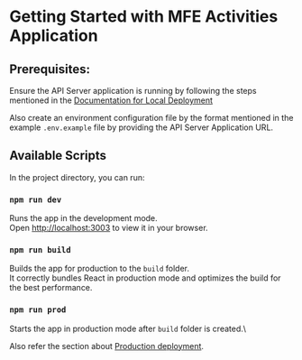 # Getting Started with MFE Activities Application

## Prerequisites:
Ensure the API Server application is running by following the steps mentioned in the 
[Documentation for Local Deployment](https://wiki.msystechnologies.com/doc/mfe-documentation-Ng5uksSbT2/edit#h-local-deployment)

Also create an environment configuration file by the format mentioned in the example `.env.example` file by providing the API Server Application URL.

## Available Scripts

In the project directory, you can run:

### `npm run dev`

Runs the app in the development mode.\
Open [http://localhost:3003](http://localhost:3003) to view it in your browser.

### `npm run build`

Builds the app for production to the `build` folder.\
It correctly bundles React in production mode and optimizes the build for the best performance.

### `npm run prod`

Starts the app in production mode after `build` folder is created.\

Also refer the section about [Production deployment](https://wiki.msystechnologies.com/doc/mfe-documentation-Ng5uksSbT2#h-local-deployment).